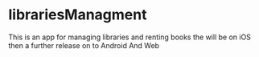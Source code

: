 # librariesManagment
This is an app for managing libraries and renting books the will be on iOS then a further release on to Android And Web
